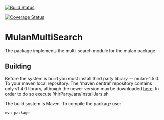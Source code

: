 [![Build Status](https://travis-ci.com/ptrajdos/MulanMultiSearch.svg?branch=master)](https://travis-ci.com/ptrajdos/MulanMultiSearch)

[![Coverage Status](https://coveralls.io/repos/github/ptrajdos/MulanMultiSearch/badge.svg?branch=devel)](https://coveralls.io/github/ptrajdos/MulanMultiSearch?branch=master)

# MulanMultiSearch

The package implements the multi-search module for the mulan package.


## Building

Before the system is build you must install third party library -- mulan-1.5.0. To your maven local repository.
The 'maven central' repository contains only v1.4.0  library, although the newer version may be downloaded [here](https://sourceforge.net/projects/mulan/files/mulan-1-5/mulan-1.5.0.zip/download). In order to do so execute 'thirPartyJars/installJars.sh'

The build system is Maven. To compile the package use:

```console
mvn package
```


